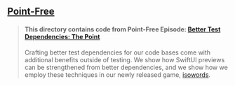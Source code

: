 ## [Point-Free](https://www.pointfree.co)

> #### This directory contains code from Point-Free Episode: [Better Test Dependencies: The Point](https://www.pointfree.co/episodes/ep141-better-test-dependencies-the-point)
>
> Crafting better test dependencies for our code bases come with additional benefits outside of testing. We show how SwiftUI previews can be strengthened from better dependencies, and we show how we employ these techniques in our newly released game, [isowords](https://www.isowords.xyz).
